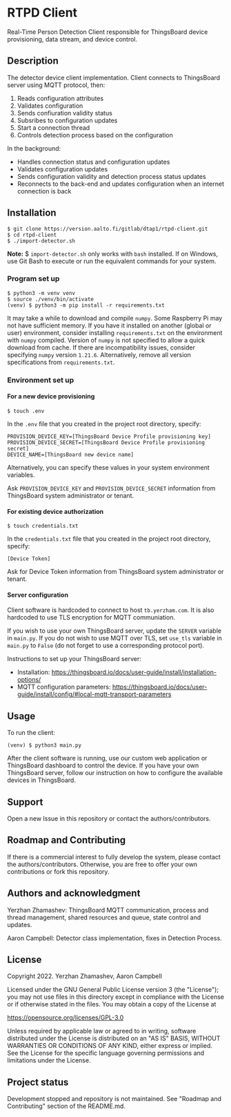 # RTPD Client

Real-Time Person Detection Client responsible for ThingsBoard device provisioning, data stream, and device control.

## Description
The detector device client implementation. Client connects to ThingsBoard server using MQTT protocol, then:

1. Reads configuration attributes
2. Validates configuration
3. Sends confiuration validity status
4. Subsribes to configuration updates
5. Start a connection thread
6. Controls detection process based on the configuration

In the background:

* Handles connection status and configuration updates
* Validates configuration updates
* Sends configuration validity and detection process status updates
* Reconnects to the back-end and updates configuration when an internet connection is back

## Installation
```
$ git clone https://version.aalto.fi/gitlab/dtap1/rtpd-client.git
$ cd rtpd-client
$ ./import-detector.sh
```
**Note:** $ `import-detector.sh` only works with `bash` installed. If on Windows, use Git Bash to execute or run the equivalent commands for your system.
### Program set up
```
$ python3 -m venv venv
$ source ./venv/bin/activate
(venv) $ python3 -m pip install -r requirements.txt
```
It may take a while to download and compile `numpy`. Some Raspberry Pi may not have sufficient memory. If you have it installed on another (global or user) environment, consider installing `requirements.txt` on the environment with `numpy` compiled. Version of `numpy` is not specified to allow a quick download from cache. If there are incompatibility issues, consider specifying `numpy` version `1.21.6`. Alternatively, remove all version specifications from `requirements.txt`.

### Environment set up
#### For a new device provisioning
```
$ touch .env
```
In the `.env` file that you created in the project root directory, specify:
```
PROVISION_DEVICE_KEY=[ThingsBoard Device Profile provisioning key]
PROVISION_DEVICE_SECRET=[ThingsBoard Device Profile provisioning secret]
DEVICE_NAME=[ThingsBoard new device name]
```
Alternatively, you can specify these values in your system environment variables.

Ask `PROVISION_DEVICE_KEY` and `PROVISION_DEVICE_SECRET` information from ThingsBoard system administrator or tenant.

#### For existing device authorization
```
$ touch credentials.txt
```
In the `credentials.txt` file that you created in the project root directory, specify: 
```
[Device Token]
```
Ask for Device Token information from ThingsBoard system administrator or tenant.

#### Server configuration
Client software is hardcoded to connect to host `tb.yerzham.com`. It is also hardcoded to use TLS encryption for MQTT communiation.

If you wish to use your own ThingsBoard server, update the `SERVER` variable in `main.py`. If you do not wish to use MQTT over TLS, set `use_tls` variable in `main.py` to `False` (do not forget to use a corresponding protocol port). 

Instructions to set up your ThingsBoard server:

* Installation: https://thingsboard.io/docs/user-guide/install/installation-options/
* MQTT configuration parameters: https://thingsboard.io/docs/user-guide/install/config/#local-mqtt-transport-parameters

## Usage
To run the client:
```
(venv) $ python3 main.py
```
After the client software is running, use our custom web application or ThingsBoard dashboard to control the device. If you have your own ThingsBoard server, follow our instruction on how to configure the available devices in ThingsBoard.

## Support
Open a new Issue in this repository or contact the authors/contributors.

## Roadmap and Contributing
If there is a commercial interest to fully develop the system, please contact the authors/contributors. Otherwise, you are free to offer your own contributions or fork this repository.


## Authors and acknowledgment
Yerzhan Zhamashev: ThingsBoard MQTT communication, process and thread management, shared resources and queue, state control and updates.

Aaron Campbell: Detector class implementation, fixes in Detection Process.

## License
Copyright 2022. Yerzhan Zhamashev, Aaron Campbell

Licensed under the GNU General Public License version 3 (the "License"); you may not use files in this directory except in compliance with the License or if otherwise stated in the files. You may obtain a copy of the License at

https://opensource.org/licenses/GPL-3.0

Unless required by applicable law or agreed to in writing, software distributed under the License is distributed on an "AS IS" BASIS, WITHOUT WARRANTIES OR CONDITIONS OF ANY KIND, either express or implied. See the License for the specific language governing permissions and limitations under the License.

## Project status
Development stopped and repository is not maintained. See "Roadmap and Contributing" section of the README.md.
